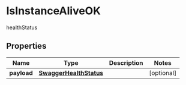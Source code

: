 

# IsInstanceAliveOK

healthStatus
## Properties

Name | Type | Description | Notes
------------ | ------------- | ------------- | -------------
**payload** | [**SwaggerHealthStatus**](SwaggerHealthStatus.md) |  |  [optional]



